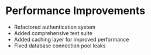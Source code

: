 # Performance Improvements
- Refactored authentication system
- Added comprehensive test suite
- Added caching layer for improved performance
- Fixed database connection pool leaks

